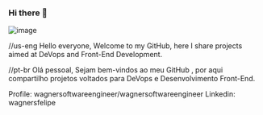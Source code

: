 ### Hi there 👋
![image](https://github.com/wagnersoftwareengineer/wagnersoftwareengineer/assets/148221259/0f7c2273-fed0-4398-9424-609a812ca1b4)

//us-eng
Hello everyone, Welcome to my GitHub, here I share projects aimed at DeVops and Front-End Development.

//pt-br
Olá pessoal, Sejam bem-vindos ao meu GitHub , por aqui compartilho projetos voltados para DeVops e Desenvolvimento Front-End.

Profile: wagnersoftwareengineer/wagnersoftwareengineer
Linkedin: wagnersfelipe
